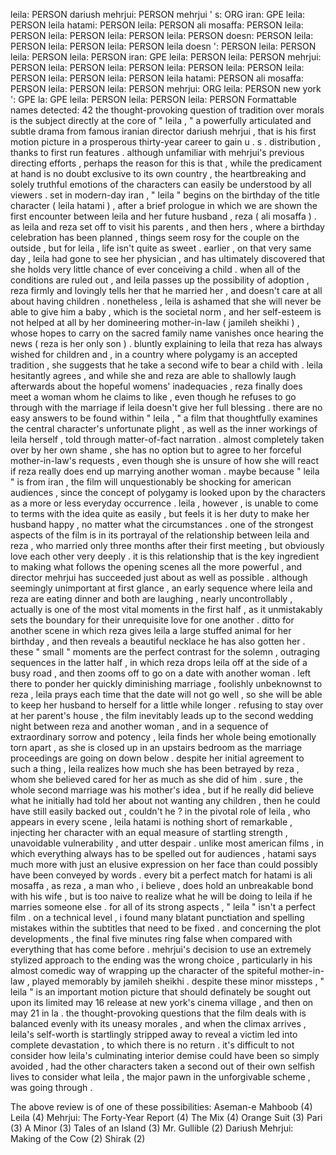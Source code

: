 leila: PERSON
dariush mehrjui: PERSON
mehrjui ' s: ORG
iran: GPE
leila: PERSON
leila hatami: PERSON
leila: PERSON
ali mosaffa: PERSON
leila: PERSON
leila: PERSON
leila: PERSON
leila: PERSON
doesn: PERSON
leila: PERSON
leila: PERSON
leila: PERSON
leila doesn ': PERSON
leila: PERSON
leila: PERSON
leila: PERSON
iran: GPE
leila: PERSON
leila: PERSON
mehrjui: PERSON
leila: PERSON
leila: PERSON
leila: PERSON
leila: PERSON
leila: PERSON
leila: PERSON
leila: PERSON
leila hatami: PERSON
ali mosaffa: PERSON
leila: PERSON
leila: PERSON
mehrjui: ORG
leila: PERSON
new york ': GPE
la: GPE
leila: PERSON
leila: PERSON
leila: PERSON
Formattable names detected: 42
the thought-provoking question of tradition over morals is the subject directly at the core of " leila , " a powerfully articulated and subtle drama from famous iranian director dariush mehrjui , that is his first motion picture in a prosperous thirty-year career to gain u . s . distribution , thanks to first run features . 
although unfamiliar with mehrjui's previous directing efforts , perhaps the reason for this is that , while the predicament at hand is no doubt exclusive to its own country , the heartbreaking and solely truthful emotions of the characters can easily be understood by all viewers . 
set in modern-day iran , " leila " begins on the birthday of the title character ( leila hatami ) , after a brief prologue in which we are shown the first encounter between leila and her future husband , reza ( ali mosaffa ) . 
as leila and reza set off to visit his parents , and then hers , where a birthday celebration has been planned , things seem rosy for the couple on the outside , but for leila , life isn't quite as sweet . 
earlier , on that very same day , leila had gone to see her physician , and has ultimately discovered that she holds very little chance of ever conceiving a child . 
when all of the conditions are ruled out , and leila passes up the possibility of adoption , reza firmly and lovingly tells her that he married her , and doesn't care at all about having children . 
nonetheless , leila is ashamed that she will never be able to give him a baby , which is the societal norm , and her self-esteem is not helped at all by her domineering mother-in-law ( jamileh sheikhi ) , whose hopes to carry on the sacred family name vanishes once hearing the news ( reza is her only son ) . 
bluntly explaining to leila that reza has always wished for children and , in a country where polygamy is an accepted tradition , she suggests that he take a second wife to bear a child with . 
leila hesitantly agrees , and while she and reza are able to shallowly laugh afterwards about the hopeful womens' inadequacies , reza finally does meet a woman whom he claims to like , even though he refuses to go through with the marriage if leila doesn't give her full blessing . 
there are no easy answers to be found within " leila , " a film that thoughtfully examines the central character's unfortunate plight , as well as the inner workings of leila herself , told through matter-of-fact narration . 
almost completely taken over by her own shame , she has no option but to agree to her forceful mother-in-law's requests , even though she is unsure of how she will react if reza really does end up marrying another woman . 
maybe because " leila " is from iran , the film will unquestionably be shocking for american audiences , since the concept of polygamy is looked upon by the characters as a more or less everyday occurrence . 
leila , however , is unable to come to terms with the idea quite as easily , but feels it is her duty to make her husband happy , no matter what the circumstances . 
one of the strongest aspects of the film is in its portrayal of the relationship between leila and reza , who married only three months after their first meeting , but obviously love each other very deeply . 
it is this relationship that is the key ingredient to making what follows the opening scenes all the more powerful , and director mehrjui has succeeded just about as well as possible . 
although seemingly unimportant at first glance , an early sequence where leila and reza are eating dinner and both are laughing , nearly uncontrollably , actually is one of the most vital moments in the first half , as it unmistakably sets the boundary for their unrequisite love for one another . 
ditto for another scene in which reza gives leila a large stuffed animal for her birthday , and then reveals a beautiful necklace he has also gotten her . 
these " small " moments are the perfect contrast for the solemn , outraging sequences in the latter half , in which reza drops leila off at the side of a busy road , and then zooms off to go on a date with another woman . 
left there to ponder her quickly diminishing marriage , foolishly unbeknownst to reza , leila prays each time that the date will not go well , so she will be able to keep her husband to herself for a little while longer . 
refusing to stay over at her parent's house , the film inevitably leads up to the second wedding night between reza and another woman , and in a sequence of extraordinary sorrow and potency , leila finds her whole being emotionally torn apart , as she is closed up in an upstairs bedroom as the marriage proceedings are going on down below . 
despite her initial agreement to such a thing , leila realizes how much she has been betrayed by reza , whom she believed cared for her as much as she did of him . 
sure , the whole second marriage was his mother's idea , but if he really did believe what he initially had told her about not wanting any children , then he could have still easily backed out , couldn't he ? 
in the pivotal role of leila , who appears in every scene , leila hatami is nothing short of remarkable , injecting her character with an equal measure of startling strength , unavoidable vulnerability , and utter despair . 
unlike most american films , in which everything always has to be spelled out for audiences , hatami says much more with just an elusive expression on her face than could possibly have been conveyed by words . 
every bit a perfect match for hatami is ali mosaffa , as reza , a man who , i believe , does hold an unbreakable bond with his wife , but is too naive to realize what he will be doing to leila if he marries someone else . 
for all of its strong aspects , " leila " isn't a perfect film . 
on a technical level , i found many blatant punctiation and spelling mistakes within the subtitles that need to be fixed . 
and concerning the plot developments , the final five minutes ring false when compared with everything that has come before . 
mehrjui's decision to use an extremely stylized approach to the ending was the wrong choice , particularly in his almost comedic way of wrapping up the character of the spiteful mother-in-law , played memorably by jamileh sheikhi . 
despite these minor missteps , " leila " is an important motion picture that should definately be sought out upon its limited may 16 release at new york's cinema village , and then on may 21 in la . 
the thought-provoking questions that the film deals with is balanced evenly with its uneasy morales , and when the climax arrives , leila's self-worth is startlingly stripped away to reveal a victim led into complete devastation , to which there is no return . 
it's difficult to not consider how leila's culminating interior demise could have been so simply avoided , had the other characters taken a second out of their own selfish lives to consider what leila , the major pawn in the unforgivable scheme , was going through . 

The above review is of one of these possibilities:
Aseman-e Mahboob (4)
Leila (4)
Mehrjui: The Forty-Year Report (4)
The Mix (4)
Orange Suit (3)
Pari (3)
A Minor (3)
Tales of an Island (3)
Mr. Gullible (2)
Dariush Mehrjui: Making of the Cow (2)
Shirak (2)

